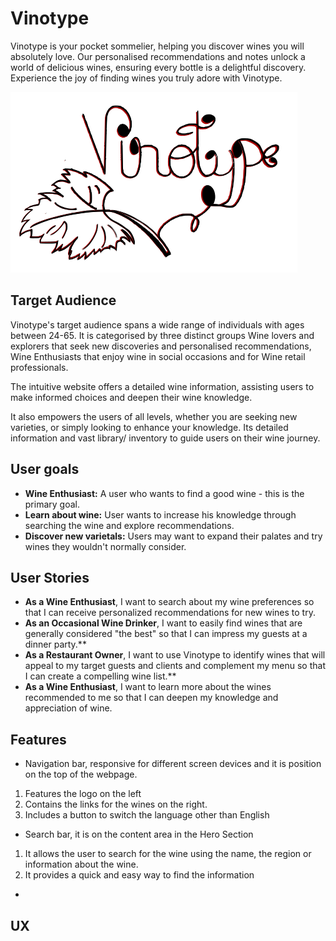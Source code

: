 # Vinotype

Vinotype is your pocket sommelier, helping you discover wines you will absolutely love. Our personalised recommendations and notes unlock a world of delicious wines, ensuring every bottle is a delightful discovery. Experience the joy of finding wines you truly adore with Vinotype.


![Logo](documentation/vinotype.png)


## Target Audience

Vinotype's target audience spans a wide range of individuals with ages between 24-65. It is categorised by three distinct groups Wine lovers and explorers that seek new discoveries and personalised recommendations, Wine Enthusiasts that enjoy wine in social occasions and for Wine retail professionals.

The intuitive website offers a detailed wine information, assisting users to make informed choices and 
deepen their wine knowledge.

It also empowers the users of all levels, whether you are seeking new varieties, or simply looking to enhance your knowledge. Its detailed information and vast library/ inventory to guide users on their wine
journey.

## User goals 

* **Wine Enthusiast:** A user who wants to find a good wine - this is the primary goal.
* **Learn about wine:**  User wants to increase his knowledge through searching the wine  and explore 
recommendations.
* **Discover new varietals:** Users may want to expand their palates and try wines they wouldn't normally consider.

## User Stories 
* **As a Wine Enthusiast**, I want to search about my wine preferences so that I can receive personalized recommendations for new wines to try.
* **As an Occasional Wine Drinker**, I want to easily find wines that are generally considered "the best" so that I can impress my guests at a dinner party.**
* **As a Restaurant Owner**, I want to use Vinotype to identify wines that will appeal to my target guests and clients and complement my menu so that I can create a compelling wine list.**
* **As a Wine Enthusiast**, I want to learn more about the wines recommended to me so that I can deepen my knowledge and appreciation of wine.


## Features 

- Navigation bar, responsive for different screen devices and it is position on the top of the webpage. 

1. Features the logo on the left 
2. Contains the links for the wines on the right.
3. Includes a button to switch the language other than English 

- Search bar, it is on the content area in the Hero Section 

1. It allows the user to search for the wine using the name, the region or information about the wine.
2. It provides a quick and easy way to find the information

- 


## UX 
